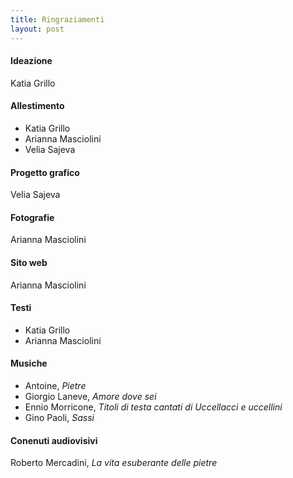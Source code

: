 ```yaml
---
title: Ringraziamenti
layout: post
---
```


#### Ideazione
Katia Grillo

#### Allestimento
- Katia Grillo
- Arianna Masciolini
- Velia Sajeva

#### Progetto grafico
Velia Sajeva

#### Fotografie
Arianna Masciolini

#### Sito web
Arianna Masciolini

#### Testi
- Katia Grillo
- Arianna Masciolini

#### Musiche
- Antoine, _Pietre_
- Giorgio Laneve, _Amore dove sei_
- Ennio Morricone, _Titoli di testa cantati di Uccellacci e uccellini_
- Gino Paoli, _Sassi_

#### Conenuti audiovisivi
Roberto Mercadini, _La vita esuberante delle pietre_